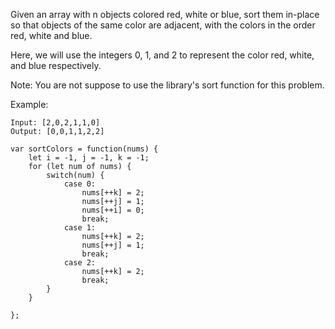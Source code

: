Given an array with n objects colored red, white or blue, sort them in-place so that objects of the same color are adjacent, with the colors in the order red, white and blue.

Here, we will use the integers 0, 1, and 2 to represent the color red, white, and blue respectively.

Note: You are not suppose to use the library's sort function for this problem.

Example:

```
Input: [2,0,2,1,1,0]
Output: [0,0,1,1,2,2]
```
```
var sortColors = function(nums) {
    let i = -1, j = -1, k = -1;
    for (let num of nums) {
        switch(num) {
            case 0:
                nums[++k] = 2;
                nums[++j] = 1;
                nums[++i] = 0;
                break;
            case 1:
                nums[++k] = 2;
                nums[++j] = 1;
                break;
            case 2:
                nums[++k] = 2;
                break;
        }
    }

};
```
